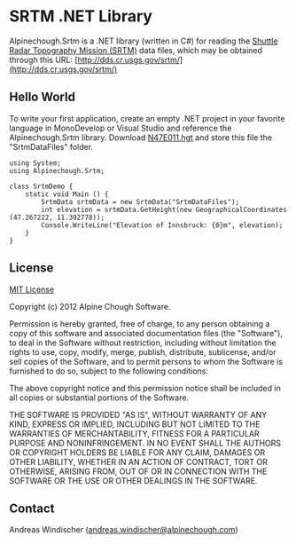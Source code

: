 SRTM .NET Library
===================

Alpinechough.Srtm is a .NET library (written in C#) for reading the [Shuttle Radar Topography Mission (SRTM)](http://www2.jpl.nasa.gov/srtm/) data files, which may be obtained through this URL: [http://dds.cr.usgs.gov/srtm/](http://dds.cr.usgs.gov/srtm/)

Hello World
-----------

To write your first application, create an empty .NET project in your favorite language in MonoDevelop or Visual Studio and reference the Alpinechough.Srtm library. Download [N47E011.hgt](http://dds.cr.usgs.gov/srtm/version2_1/SRTM3/Eurasia/) and store this file the "SrtmDataFiles" folder.

	using System;
	using Alpinechough.Srtm;
	
	class SrtmDemo {
		static void Main () {
			SrtmData srtmData = new SrtmData("SrtmDataFiles");
			int elevation = srtmData.GetHeight(new GeographicalCoordinates (47.267222, 11.392778));
			Console.WriteLine("Elevation of Innsbruck: {0}m", elevation);
		}
	}

License
-------

[MIT License](http://www.opensource.org/licenses/mit-license.html)

Copyright (c) 2012 Alpine Chough Software.

Permission is hereby granted, free of charge, to any person obtaining a copy
of this software and associated documentation files (the "Software"), to deal
in the Software without restriction, including without limitation the rights
to use, copy, modify, merge, publish, distribute, sublicense, and/or sell
copies of the Software, and to permit persons to whom the Software is
furnished to do so, subject to the following conditions:

The above copyright notice and this permission notice shall be included in all
copies or substantial portions of the Software.

THE SOFTWARE IS PROVIDED "AS IS", WITHOUT WARRANTY OF ANY KIND, EXPRESS OR
IMPLIED, INCLUDING BUT NOT LIMITED TO THE WARRANTIES OF MERCHANTABILITY,
FITNESS FOR A PARTICULAR PURPOSE AND NONINFRINGEMENT. IN NO EVENT SHALL THE
AUTHORS OR COPYRIGHT HOLDERS BE LIABLE FOR ANY CLAIM, DAMAGES OR OTHER
LIABILITY, WHETHER IN AN ACTION OF CONTRACT, TORT OR OTHERWISE, ARISING FROM,
OUT OF OR IN CONNECTION WITH THE SOFTWARE OR THE USE OR OTHER DEALINGS IN THE
SOFTWARE.

Contact
-------

Andreas Windischer (andreas.windischer@alpinechough.com)
